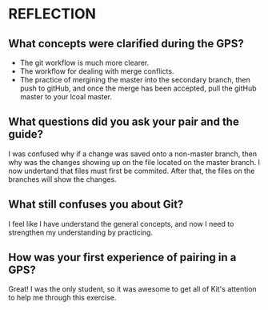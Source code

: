 # REFLECTION

## What concepts were clarified during the GPS?
* The git workflow is much more clearer.  
* The workflow for dealing with merge conflicts.
* The practice of mergining the master into the secondary branch, then push to gitHub, and once the merge has been accepted, pull the gitHub master to your lcoal master.

## What questions did you ask your pair and the guide?
I was confused why if a change was saved onto a non-master branch, then why was the changes showing up on the file located on the master branch.  I now undertand that files must first be commited.  After that, the files on the branches will show the changes.

## What still confuses you about Git?
I feel like I have understand the general concepts, and now I need to strengthen my understanding by practicing.

## How was your first experience of pairing in a GPS?
Great!  I was the only student, so it was awesome to get all of Kit's attention to help me through this exercise.